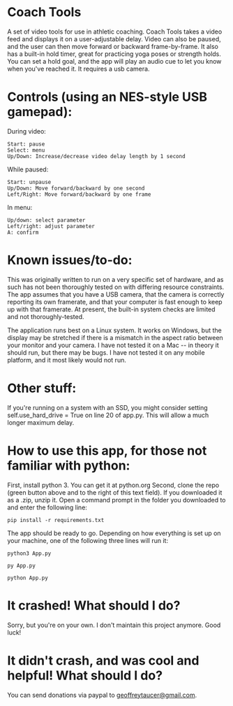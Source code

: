 # Coach Tools
A set of video tools for use in athletic coaching. Coach Tools takes a video feed and displays it on a user-adjustable delay. Video can also be paused, and the user can then move forward or backward frame-by-frame.
It also has a built-in hold timer, great for practicing yoga poses or strength holds. You can set a hold goal, and the app will play an audio cue to let you know when you've reached it.
It requires a usb camera.

# Controls (using an NES-style USB gamepad):
During video:

```
Start: pause
Select: menu
Up/Down: Increase/decrease video delay length by 1 second
```

While paused:

```
Start: unpause
Up/Down: Move forward/backward by one second
Left/Right: Move forward/backward by one frame
```

In menu:

```
Up/down: select parameter
Left/right: adjust parameter
A: confirm
```
  
# Known issues/to-do:
This was originally written to run on a very specific set of hardware, and as such has not been thoroughly tested on with differing resource constraints. The app assumes that you have a USB camera, that the camera is correctly reporting its own framerate, and that your computer is fast enough to keep up with that framerate. At present, the built-in system checks are limited and not thoroughly-tested.

The application runs best on a Linux system. It works on Windows, but the display may be stretched if there is a mismatch in the aspect ratio between your monitor and your camera. I have not tested it on a Mac -- in theory it should run, but there may be bugs. I have not tested it on any mobile platform, and it most likely would not run.

# Other stuff:
If you're running on a system with an SSD, you might consider setting self.use_hard_drive = True on line 20 of app.py. This will allow a much longer maximum delay.

# How to use this app, for those not familiar with python:
First, install python 3. You can get it at python.org
Second, clone the repo (green button above and to the right of this text field). If you downloaded it as a .zip, unzip it.
Open a command prompt in the folder you downloaded to and enter the following line:

```pip install -r requirements.txt```

The app should be ready to go. Depending on how everything is set up on your machine, one of the following three lines will run it:

```python3 App.py```

```py App.py```

```python App.py```

# It crashed! What should I do?
Sorry, but you're on your own. I don't maintain this project anymore. Good luck!

# It didn't crash, and was cool and helpful! What should I do?
You can send donations via paypal to geoffreytaucer@gmail.com.
